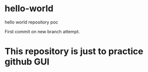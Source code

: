 # hello-world
hello world repository poc

First commit on new branch attempt.

# This repository is just to practice github GUI
